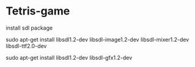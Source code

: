 # Tetris-game

install sdl package

sudo apt-get install libsdl1.2-dev libsdl-image1.2-dev libsdl-mixer1.2-dev libsdl-ttf2.0-dev

sudo apt-get install libsdl1.2-dev libsdl-gfx1.2-dev